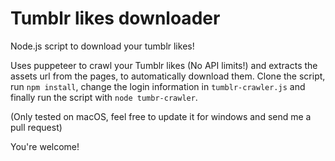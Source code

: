 # Tumblr likes downloader

Node.js script to download your tumblr likes!

Uses puppeteer to crawl your Tumblr likes (No API limits!) and extracts the assets url from the pages, to automatically download them.
Clone the script, run `npm install`, change the login information in `tumblr-crawler.js` and finally run the script with `node tumbr-crawler`.

(Only tested on macOS, feel free to update it for windows and send me a pull request)

You're welcome!
